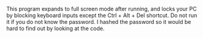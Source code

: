 This program expands to full screen mode after running, and locks your PC by blocking keyboard inputs except the Ctrl + Alt + Del shortcut. Do not run it if you do not know the password. I hashed the password so it would be hard to find out by looking at the code.
